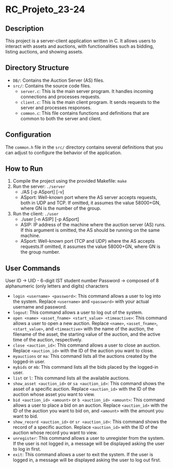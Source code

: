 # RC_Projeto_23-24
 
## Description

This project is a server-client application written in C. It allows users to interact with assets and auctions, with functionalities such as bidding, listing auctions, and showing assets.

## Directory Structure

- `DB/`: Contains the Auction Server (AS) files.
- `src/`: Contains the source code files.
  - `server.c`: This is the main server program. It handles incoming connections and processes requests.
  - `client.c`: This is the main client program. It sends requests to the server and processes responses.
  - `common.c`: This file contains functions and definitions that are common to both the server and client.

## Configuration

The `common.h` file in the `src/` directory contains several definitions that you can adjust to configure the behavior of the application.

## How to Run

1. Compile the project using the provided Makefile: `make`
2. Run the server: `./server`
    - ./AS [-p ASport] [-v]
    - ASport: Well-known port where the AS server accepts requests, both in UDP and TCP. If omitted, it assumes the value 58000+GN, where GN is the number of the group.
3. Run the client: `./user`
    - ./user [-n ASIP] [-p ASport]
    - ASIP: IP address of the machine where the auction server (AS) runs. If this argument is omitted, the AS should be running on the same machine.
    - ASport: Well-known port (TCP and UDP) where the AS accepts requests.If omitted, it assumes the value 58000+GN, where GN is the group number.

## User Commands
User ID → UID - 6-digit IST student number
Password → composed of 8 alphanumeric (only letters and digits) characters

- `login <username> <password>`: This command allows a user to log into the system. Replace `<username>` and `<password>` with your actual username and password.
- `logout`: This command allows a user to log out of the system.
- `open <name> <asset_fname> <start_value> <timeactive>`: This command allows a user to open a new auction. Replace `<name>`, `<asset_fname>`, `<start_value>`, and `<timeactive>` with the name of the auction, the filename of the asset, the starting value of the auction, and the active time of the auction, respectively.
- `close <auction_id>`: This command allows a user to close an auction. Replace `<auction_id>` with the ID of the auction you want to close.
- `myauctions` or `ma`: This command lists all the auctions created by the logged-in user.
- `mybids` or `mb`: This command lists all the bids placed by the logged-in user.
- `list` or `l`: This command lists all the available auctions.
- `show_asset <auction_id>` or `sa <auction_id>`: This command shows the asset of a specific auction. Replace `<auction_id>` with the ID of the auction whose asset you want to view.
- `bid <auction_id> <amount>` or `b <auction_id> <amount>`: This command allows a user to place a bid on an auction. Replace `<auction_id>` with the ID of the auction you want to bid on, and `<amount>` with the amount you want to bid.
- `show_record <auction_id>` or `sr <auction_id>`: This command shows the record of a specific auction. Replace `<auction_id>` with the ID of the auction whose record you want to view.
- `unregister`: This command allows a user to unregister from the system. If the user is not logged in, a message will be displayed asking the user to log in first.
- `exit`: This command allows a user to exit the system. If the user is logged in, a message will be displayed asking the user to log out first.